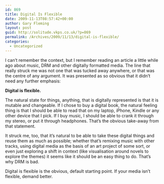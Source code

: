 ```yaml
---
id: 869
title: Digital Is Flexible
date: 2009-11-13T08:57:42+00:00
author: Gary Fleming
layout: post
guid: http://solitude.vkps.co.uk/?p=869
permalink: /Archives/2009/11/13/digital-is-flexible/
categories:
  - Uncategorized
---
```

I can&#8217;t remember the context, but I remember reading an article a little while ago about music, DRM and other digitally formatted media. The line that really struck me was not one that was tucked away anywhere, or that was the centre of any argument. It was presented as so obvious that it didn&#8217;t need any further emphasis:

**Digital is flexible.**

The natural state for things, anything, that is digitally represented is that it is mutable and changeable. If I chose to buy a digital book, the natural feeling thing is that I should be able to read that on my laptop, iPhone, Kindle or any other device that I pick. If I buy music, I should be able to crank it through my stereo, or put it through headphones. That&#8217;s the obvious take-away from that statement.

It struck me, too, that it&#8217;s natural to be able to take these digital things and reuse them as much as possible; whether that&#8217;s remixing music with other tracks, using digital media as the basis of an art project of some sort, or even just exploring a shift in context (like visualisation around novels to explore the themes) it seems like it should be an easy thing to do. That&#8217;s why DRM is bad.

Digital is flexible is the obvious, default starting point. If your media isn&#8217;t flexible, demand better.
